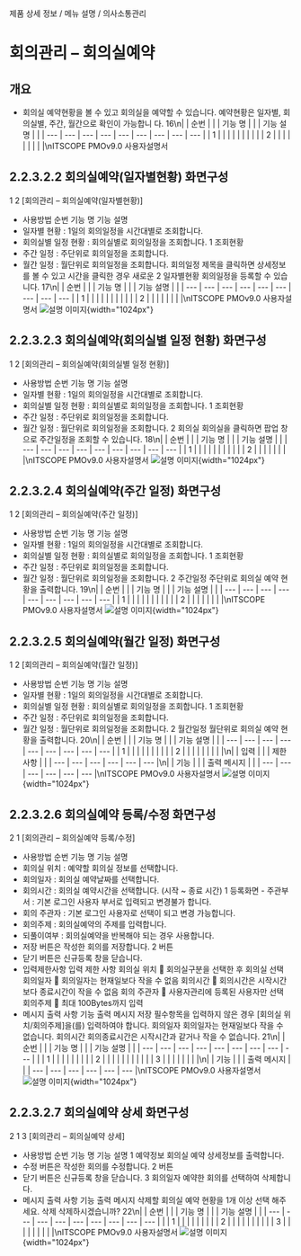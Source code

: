 <!--breadcrumb:제품 상세 정보 / 메뉴 설명 / 의사소통관리--><span class="md-breadcrumb">제품 상세 정보 / 메뉴 설명 / 의사소통관리</span>
# 회의관리 – 회의실예약
<!--5th-h2-toc-->
## 개요

- 회의실 예약현황을 볼 수 있고 회의실을 예약할 수 있습니다. 예약현황은 일자별, 회의실별, 주간, 월간으로 확인이 가능합니
다.
16\n|  | 순번 |  |  | 기능 명 |  |  | 기능 설명 |  |
| --- | --- | --- | --- | --- | --- | --- | --- | --- |
| 1 |  |  |  |  |  |  |  |  |
| 2 |  |  |  |  |  |  |  |  |\nITSCOPE PMOv9.0 사용자설명서
## 2.2.3.2.2 회의실예약(일자별현황) 화면구성
1
2
[회의관리 – 회의실예약(일자별현황)]
- 사용방법
순번 기능 명 기능 설명
- 일자별 현황 : 1일의 회의일정을 시간대별로 조회합니다.
- 회의실별 일정 현황 : 회의실별로 회의일정을 조회합니다.
1 조회현황
- 주간 일정 : 주단위로 회의일정을 조회합니다.
- 월간 일정 : 월단위로 회의일정을 조회합니다.
회의일정 제목을 클릭하면 상세정보를 볼 수 있고 시간을 클릭한 경우 새로운
2 일자별현황
회의일정을 등록할 수 있습니다.
17\n|  | 순번 |  |  | 기능 명 |  |  | 기능 설명 |  |
| --- | --- | --- | --- | --- | --- | --- | --- | --- |
| 1 |  |  |  |  |  |  |  |  |
|  | 2 |  |  |  |  |  |  |  |\nITSCOPE PMOv9.0 사용자설명서
![설명 이미지](/02_outputs/manual_images/2.2.3.2.2.png){width="1024px"}
## 2.2.3.2.3 회의실예약(회의실별 일정 현황) 화면구성
1
2
[회의관리 – 회의실예약(회의실별 일정 현황)]
- 사용방법
순번 기능 명 기능 설명
- 일자별 현황 : 1일의 회의일정을 시간대별로 조회합니다.
- 회의실별 일정 현황 : 회의실별로 회의일정을 조회합니다.
1 조회현황
- 주간 일정 : 주단위로 회의일정을 조회합니다.
- 월간 일정 : 월단위로 회의일정을 조회합니다.
2 회의실 회의실을 클릭하면 팝업 창으로 주간일정을 조회할 수 있습니다.
18\n|  | 순번 |  |  | 기능 명 |  |  | 기능 설명 |  |
| --- | --- | --- | --- | --- | --- | --- | --- | --- |
| 1 |  |  |  |  |  |  |  |  |
|  | 2 |  |  |  |  |  |  |  |\nITSCOPE PMOv9.0 사용자설명서
![설명 이미지](/02_outputs/manual_images/2.2.3.2.3.png){width="1024px"}
## 2.2.3.2.4 회의실예약(주간 일정) 화면구성
1
2
[회의관리 – 회의실예약(주간 일정)]
- 사용방법
순번 기능 명 기능 설명
- 일자별 현황 : 1일의 회의일정을 시간대별로 조회합니다.
- 회의실별 일정 현황 : 회의실별로 회의일정을 조회합니다.
1 조회현황
- 주간 일정 : 주단위로 회의일정을 조회합니다.
- 월간 일정 : 월단위로 회의일정을 조회합니다.
2 주간일정 주단위로 회의실 예약 현황을 출력합니다.
19\n|  | 순번 |  |  | 기능 명 |  |  | 기능 설명 |  |
| --- | --- | --- | --- | --- | --- | --- | --- | --- |
| 1 |  |  |  |  |  |  |  |  |
|  | 2 |  |  |  |  |  |  |  |\nITSCOPE PMOv9.0 사용자설명서
![설명 이미지](/02_outputs/manual_images/2.2.3.2.4.png){width="1024px"}
## 2.2.3.2.5 회의실예약(월간 일정) 화면구성
1
2
[회의관리 – 회의실예약(월간 일정)]
- 사용방법
순번 기능 명 기능 설명
- 일자별 현황 : 1일의 회의일정을 시간대별로 조회합니다.
- 회의실별 일정 현황 : 회의실별로 회의일정을 조회합니다.
1 조회현황
- 주간 일정 : 주단위로 회의일정을 조회합니다.
- 월간 일정 : 월단위로 회의일정을 조회합니다.
2 월간일정 월단위로 회의실 예약 현황을 출력합니다.
20\n|  | 순번 |  |  | 기능 명 |  |  | 기능 설명 |  |
| --- | --- | --- | --- | --- | --- | --- | --- | --- |
| 1 |  |  |  |  |  |  |  |  |
| 2 |  |  |  |  |  |  |  |  |\n|  | 입력 |  |  | 제한 사항 |  |
| --- | --- | --- | --- | --- | --- |\n|  | 기능 |  |  | 출력 메시지 |  |
| --- | --- | --- | --- | --- | --- |\nITSCOPE PMOv9.0 사용자설명서
![설명 이미지](/02_outputs/manual_images/2.2.3.2.5.png){width="1024px"}
## 2.2.3.2.6 회의실예약 등록/수정 화면구성
2
1
[회의관리 – 회의실예약 등록/수정]
- 사용방법
순번 기능 명 기능 설명
- 회의실 위치 : 예약할 회의실 정보를 선택합니다.
- 회의일자 : 회의실 예약날짜를 선택합니다.
- 회의시간 : 회의실 예약시간을 선택합니다. (시작 ~ 종료 시간)
1 등록화면 - 주관부서 : 기본 로그인 사용자 부서로 입력되고 변경불가 합니다.
- 회의 주관자 : 기본 로그인 사용자로 선택이 되고 변경 가능합니다.
- 회의주제 : 회의실예약의 주제를 입력합니다.
- 되풀이여부 : 회의실예약을 반복해야 되는 경우 사용합니다.
- 저장 버튼은 작성한 회의를 저장합니다.
2 버튼
- 닫기 버튼은 신규등록 창을 닫습니다.
- 입력제한사항
입력 제한 사항
회의실 위치  회의실구분을 선택한 후 회의실 선택
회의일자  회의일자는 현재일보다 작을 수 없음
회의시간  회의시간은 시작시간보다 종료시간이 작을 수 없음
회의 주관자  사용자관리에 등록된 사용자만 선택
회의주제  최대 100Bytes까지 입력
- 메시지 출력 사항
기능 출력 메시지
저장 필수항목을 입력하지 않은 경우 [회의실 위치/회의주제]을(를) 입력하여야 합니다.
회의일자 회의일자는 현재일보다 작을 수 없습니다.
회의시간 회의종료시간은 시작시간과 같거나 작을 수 없습니다.
21\n|  | 순번 |  |  | 기능 명 |  |  | 기능 설명 |  |
| --- | --- | --- | --- | --- | --- | --- | --- | --- |
|  | 1 |  |  |  |  |  |  |  |
| 2 |  |  |  |  |  |  |  |  |
|  | 3 |  |  |  |  |  |  |  |\n|  | 기능 |  |  | 출력 메시지 |  |
| --- | --- | --- | --- | --- | --- |\nITSCOPE PMOv9.0 사용자설명서
![설명 이미지](/02_outputs/manual_images/2.2.3.2.6.png){width="1024px"}
## 2.2.3.2.7 회의실예약 상세 화면구성
2
1
3
[회의관리 – 회의실예약 상세]
- 사용방법
순번 기능 명 기능 설명
1 예약정보 회의실 예약 상세정보를 출력합니다.
- 수정 버튼은 작성한 회의를 수정합니다.
2 버튼
- 닫기 버튼은 신규등록 창을 닫습니다.
3 회의일자 예약한 회의를 선택하여 삭제합니다.
- 메시지 출력 사항
기능 출력 메시지
삭제할 회의실 예약 현황을 1개 이상 선택 해주세요.
삭제
삭제하시겠습니까?
22\n|  | 순번 |  |  | 기능 명 |  |  | 기능 설명 |  |
| --- | --- | --- | --- | --- | --- | --- | --- | --- |
|  | 1 |  |  |  |  |  |  |  |
| 2 |  |  |  |  |  |  |  |  |
| 3 |  |  |  |  |  |  |  |  |\nITSCOPE PMOv9.0 사용자설명서
![설명 이미지](/02_outputs/manual_images/2.2.3.2.7.png){width="1024px"}
